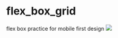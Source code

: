 # flex_box_grid
flex box practice for mobile first design 
 ![](https://gyazo.com/58b0e13137878cc6e9a9074b37be76b8)

